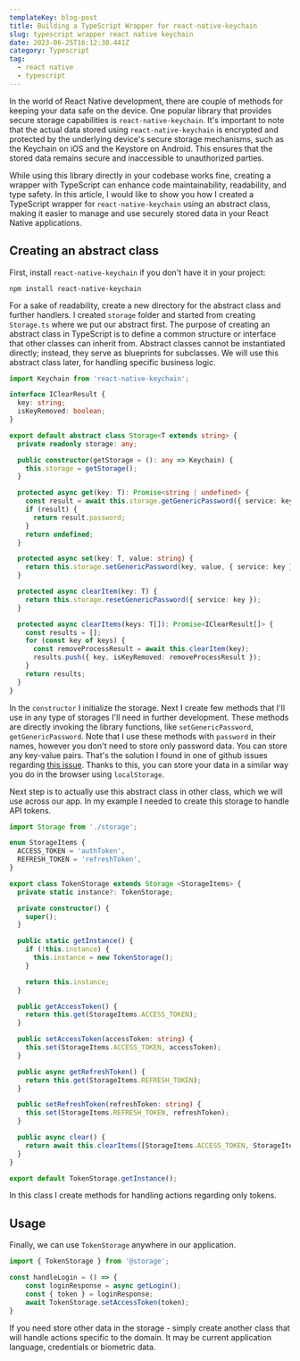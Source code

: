 ```yaml
---
templateKey: blog-post
title: Building a TypeScript Wrapper for react-native-keychain
slug: typescript wrapper react native keychain
date: 2023-06-25T16:12:30.441Z
category: Typescript
tag:
  - react native
  - typescript
---
```

In the world of React Native development, there are couple of methods for keeping your data safe on the device. One popular library that provides secure storage capabilities is `react-native-keychain`. It's important to note that the actual data stored using `react-native-keychain` is encrypted and protected by the underlying device's secure storage mechanisms, such as the Keychain on iOS and the Keystore on Android. This ensures that the stored data remains secure and inaccessible to unauthorized parties.

While using this library directly in your codebase works fine, creating a wrapper with TypeScript can enhance code maintainability, readability, and type safety. In this article, I would like to show you how I created a TypeScript wrapper for `react-native-keychain` using an abstract class, making it easier to manage and use securely stored data in your React Native applications.

## Creating an abstract class

First, install `react-native-keychain` if you don't have it in your project:

```shell
npm install react-native-keychain
```

For a sake of readability, create a new directory for the abstract class and further handlers. I created `storage` folder and started from creating `Storage.ts` where we put our abstract first. The purpose of creating an abstract class in TypeScript is to define a common structure or interface that other classes can inherit from. Abstract classes cannot be instantiated directly; instead, they serve as blueprints for subclasses. We will use this abstract class later, for handling specific business logic.

```typescript
import Keychain from 'react-native-keychain';

interface IClearResult {
  key: string;
  isKeyRemoved: boolean;
}

export default abstract class Storage<T extends string> {
  private readonly storage: any;

  public constructor(getStorage = (): any => Keychain) {
    this.storage = getStorage();
  }

  protected async get(key: T): Promise<string | undefined> {
    const result = await this.storage.getGenericPassword({ service: key });
    if (result) {
      return result.password;
    }
    return undefined;
  }

  protected async set(key: T, value: string) {
    return this.storage.setGenericPassword(key, value, { service: key });
  }

  protected async clearItem(key: T) {
    return this.storage.resetGenericPassword({ service: key });
  }

  protected async clearItems(keys: T[]): Promise<IClearResult[]> {
    const results = [];
    for (const key of keys) {
      const removeProcessResult = await this.clearItem(key);
      results.push({ key, isKeyRemoved: removeProcessResult });
    }
    return results;
  }
}
```

In the `constructor` I initialize the storage. Next I create few methods that I'll use in any type of storages I'll need in further development. These methods are directly invoking the library functions, like `setGenericPassword`, `getGenericPassword`. Note that I use these methods with `password` in their names, however you don't need to store only password data. You can store any key-value pairs. That's the solution I found in one of github issues regarding <a target="_blank" href="https://github.com/oblador/react-native-keychain/issues/291#issuecomment-682460091">this issue</a>. Thanks to this, you can store your data in a similar way you do in the browser using `localStorage`.

Next step is to actually use this abstract class in other class, which we will use across our app. In my example I needed to create this storage to handle API tokens.

```typescript
import Storage from './storage';

enum StorageItems {
  ACCESS_TOKEN = 'authToken',
  REFRESH_TOKEN = 'refreshToken',
}

export class TokenStorage extends Storage <StorageItems> {
  private static instance?: TokenStorage;

  private constructor() {
    super();
  }

  public static getInstance() {
    if (!this.instance) {
      this.instance = new TokenStorage();
    }

    return this.instance;
  }

  public getAccessToken() {
    return this.get(StorageItems.ACCESS_TOKEN);
  }

  public setAccessToken(accessToken: string) {
    this.set(StorageItems.ACCESS_TOKEN, accessToken);
  }

  public async getRefreshToken() {
    return this.get(StorageItems.REFRESH_TOKEN);
  }

  public setRefreshToken(refreshToken: string) {
    this.set(StorageItems.REFRESH_TOKEN, refreshToken);
  }

  public async clear() {
    return await this.clearItems([StorageItems.ACCESS_TOKEN, StorageItems.REFRESH_TOKEN]);
  }
}

export default TokenStorage.getInstance();
```

In this class I create methods for handling actions regarding only tokens.

## Usage

Finally, we can use `TokenStorage` anywhere in our application.

```typescript
import { TokenStorage } from '@storage';

const handleLogin = () => {
    const loginResponse = async getLogin();
    const { token } = loginResponse;
    await TokenStorage.setAccessToken(token);
}

```

If you need store other data in the storage - simply create another class that will handle actions specific to the domain. It may be current application language, credentials or biometric data.